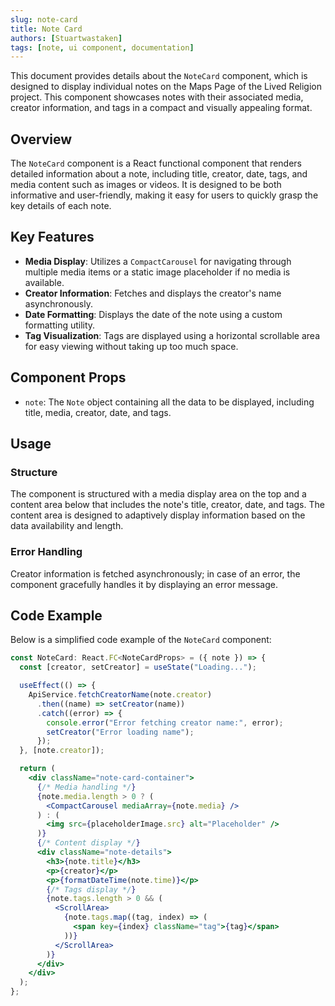 ```yaml
---
slug: note-card
title: Note Card
authors: [Stuartwastaken]
tags: [note, ui component, documentation]
---
```


This document provides details about the `NoteCard` component, which is designed to display individual notes on the Maps Page of the Lived Religion project. This component showcases notes with their associated media, creator information, and tags in a compact and visually appealing format.

## Overview

The `NoteCard` component is a React functional component that renders detailed information about a note, including title, creator, date, tags, and media content such as images or videos. It is designed to be both informative and user-friendly, making it easy for users to quickly grasp the key details of each note.

## Key Features

- **Media Display**: Utilizes a `CompactCarousel` for navigating through multiple media items or a static image placeholder if no media is available.
- **Creator Information**: Fetches and displays the creator's name asynchronously.
- **Date Formatting**: Displays the date of the note using a custom formatting utility.
- **Tag Visualization**: Tags are displayed using a horizontal scrollable area for easy viewing without taking up too much space.

## Component Props

- `note`: The `Note` object containing all the data to be displayed, including title, media, creator, date, and tags.

## Usage

### Structure

The component is structured with a media display area on the top and a content area below that includes the note's title, creator, date, and tags. The content area is designed to adaptively display information based on the data availability and length.

### Error Handling

Creator information is fetched asynchronously; in case of an error, the component gracefully handles it by displaying an error message.

## Code Example

Below is a simplified code example of the `NoteCard` component:

```jsx
const NoteCard: React.FC<NoteCardProps> = ({ note }) => {
  const [creator, setCreator] = useState("Loading...");

  useEffect(() => {
    ApiService.fetchCreatorName(note.creator)
      .then((name) => setCreator(name))
      .catch((error) => {
        console.error("Error fetching creator name:", error);
        setCreator("Error loading name");
      });
  }, [note.creator]);

  return (
    <div className="note-card-container">
      {/* Media handling */}
      {note.media.length > 0 ? (
        <CompactCarousel mediaArray={note.media} />
      ) : (
        <img src={placeholderImage.src} alt="Placeholder" />
      )}
      {/* Content display */}
      <div className="note-details">
        <h3>{note.title}</h3>
        <p>{creator}</p>
        <p>{formatDateTime(note.time)}</p>
        {/* Tags display */}
        {note.tags.length > 0 && (
          <ScrollArea>
            {note.tags.map((tag, index) => (
              <span key={index} className="tag">{tag}</span>
            ))}
          </ScrollArea>
        )}
      </div>
    </div>
  );
};
